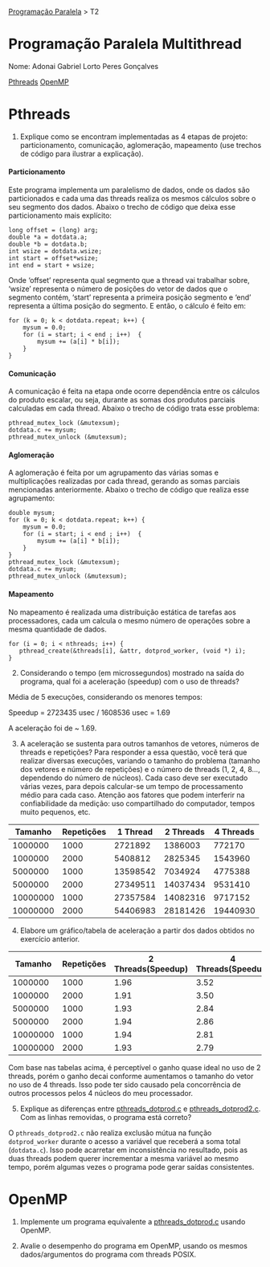 [Programação Paralela](https://github.com/AndreaInfUFSM/elc139-2019a) > T2

# Programação Paralela Multithread

Nome: Adonai Gabriel Lorto Peres Gonçalves

[Pthreads](#Pthreads)
[OpenMP](#Openmp)

# Pthreads

1. Explique como se encontram implementadas as 4 etapas de projeto: particionamento, comunicação, aglomeração, mapeamento (use trechos de código para ilustrar a explicação).

#### Particionamento

Este programa implementa um paralelismo de dados, onde os dados são particionados e cada uma das threads realiza os mesmos cálculos sobre o seu segmento dos dados. Abaixo o trecho de código que deixa esse particionamento mais explícito:
```
long offset = (long) arg;
double *a = dotdata.a;
double *b = dotdata.b;
int wsize = dotdata.wsize;
int start = offset*wsize;
int end = start + wsize;
```
Onde ‘offset’ representa qual segmento que a thread vai trabalhar sobre, ‘wsize’ representa o número de posições do vetor de dados que o segmento contém, ‘start’ representa a primeira posição segmento e ‘end’ representa a última posição do segmento. E então, o cálculo é feito em:
```
for (k = 0; k < dotdata.repeat; k++) {
    mysum = 0.0;
    for (i = start; i < end ; i++)  {
        mysum += (a[i] * b[i]);
    }
}
```

#### Comunicação

A comunicação é feita na etapa onde ocorre dependência entre os cálculos do produto escalar, ou seja, durante as somas dos produtos parciais calculadas em cada thread. Abaixo o trecho de código trata esse problema:
```
pthread_mutex_lock (&mutexsum);
dotdata.c += mysum;
pthread_mutex_unlock (&mutexsum);
```

#### Aglomeração

A aglomeração é feita por um agrupamento das várias somas e multiplicações realizadas por cada thread, gerando as somas parciais mencionadas anteriormente. Abaixo o trecho de código que realiza esse agrupamento:
```
double mysum;
for (k = 0; k < dotdata.repeat; k++) {
    mysum = 0.0;
    for (i = start; i < end ; i++)  {
        mysum += (a[i] * b[i]);
    }
}
pthread_mutex_lock (&mutexsum);
dotdata.c += mysum;
pthread_mutex_unlock (&mutexsum);
```

#### Mapeamento

No mapeamento é realizada uma distribuição estática de tarefas aos processadores, cada um calcula o mesmo número de operações sobre a mesma quantidade de dados.
```
for (i = 0; i < nthreads; i++) {
   pthread_create(&threads[i], &attr, dotprod_worker, (void *) i);
}
```

2. Considerando o tempo (em microssegundos) mostrado na saída do programa, qual foi a aceleração (speedup) com o uso de threads?

Média de 5 execuções, considerando os menores tempos:

Speedup = 2723435 usec / 1608536 usec = 1.69

A aceleração foi de ~ 1.69.

3. A aceleração se sustenta para outros tamanhos de vetores, números de threads e repetições? Para responder a essa questão, você terá que realizar diversas execuções, variando o tamanho do problema (tamanho dos vetores e número de repetições) e o número de threads (1, 2, 4, 8..., dependendo do número de núcleos). Cada caso deve ser executado várias vezes, para depois calcular-se um tempo de processamento médio para cada caso. Atenção aos fatores que podem interferir na confiabilidade da medição: uso compartilhado do computador, tempos muito pequenos, etc.

| Tamanho  | Repetições | 1 Thread | 2 Threads | 4 Threads |
| -------- | ---------- | -------- | --------- | --------- |
| 1000000  | 1000       | 2721892  | 1386003   | 772170    |
| 1000000  | 2000       | 5408812  | 2825345   | 1543960   |
| 5000000  | 1000       | 13598542 | 7034924   | 4775388   |
| 5000000  | 2000       | 27349511 | 14037434  | 9531410   |
| 10000000 | 1000       | 27357584 | 14082316  | 9717152   |
| 10000000 | 2000       | 54406983 | 28181426  | 19440930  |

4. Elabore um gráfico/tabela de aceleração a partir dos dados obtidos no exercício anterior.

| Tamanho  | Repetições | 2 Threads(Speedup) | 4 Threads(Speedup) |
| -------- | ---------- | ------------------ | ------------------ |
| 1000000  | 1000       | 1.96               | 3.52               |
| 1000000  | 2000       | 1.91               | 3.50               |
| 5000000  | 1000       | 1.93               | 2.84               |
| 5000000  | 2000       | 1.94               | 2.86               |
| 10000000 | 1000       | 1.94               | 2.81               |
| 10000000 | 2000       | 1.93               | 2.79               |

Com base nas tabelas acima, é perceptível o ganho quase ideal no uso de 2 threads, porém o ganho decai conforme aumentamos o tamanho do vetor no uso de 4 threads. Isso pode ter sido causado pela concorrência de outros processos pelos 4 núcleos do meu processador.

5. Explique as diferenças entre [pthreads_dotprod.c](pthreads_dotprod/pthreads_dotprod.c) e [pthreads_dotprod2.c](pthreads_dotprod/pthreads_dotprod2.c). Com as linhas removidas, o programa está correto?

O `pthreads_dotprod2.c` não realiza exclusão mútua na função `dotprod_worker` durante o acesso a variável que receberá a soma total (`dotdata.c`). Isso pode acarretar em inconsistência no resultado, pois as duas threads podem querer incrementar a mesma variável ao mesmo tempo, porém algumas vezes o programa pode gerar saídas consistentes.

# OpenMP

1. Implemente um programa equivalente a [pthreads_dotprod.c](pthreads_dotprod/pthreads_dotprod.c) usando OpenMP.

2. Avalie o desempenho do programa em OpenMP, usando os mesmos dados/argumentos do programa com threads POSIX.